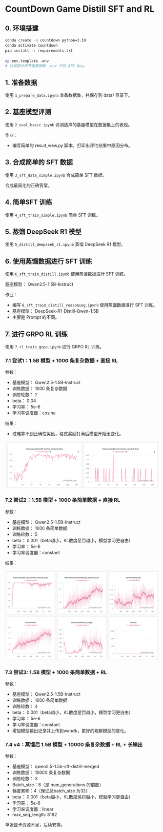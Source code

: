 # CountDown Game Distill SFT and RL

## 0. 环境搭建

```bash
conda create -n countdown python=3.10
conda activate countdown
pip install -r requirements.txt

cp env.template .env
# 后续部分环节需要修改 .env 中的 API Key。
```

## 1. 准备数据

使用 `1_prepare_data.ipynb` 准备数据集，并保存到 data/ 目录下。

## 2. 基座模型评测

使用 `2_eval_basic.ipynb` 评测选择的基座模型在数据集上的表现。

作业：

- 编写简单的 result_view.py 脚本，打印出评估结果中原因分布。

## 3. 合成简单的 SFT 数据

使用 `3_sft_data_simple.ipynb` 合成简单 SFT 数据。

合成最简化的正确答案。

## 4. 简单SFT 训练

使用 `4_sft_train_simple.ipynb` 简单 SFT 训练。

## 5. 蒸馏 DeepSeek R1 模型

使用 `5_distill_deepseek_r1.ipynb` 蒸馏 DeepSeek R1 模型。

## 6. 使用蒸馏数据进行 SFT 训练

使用 `6_sft_train_distill.ipynb` 使用蒸馏数据进行 SFT 训练。

基座模型： Qwen2.5-1.5B-Instruct

作业：

- 编写 `6_sft_train_distill_reasoning.ipynb` 使用蒸馏数据进行 SFT 训练。
- 基座模型： DeepSeek-R1-Distill-Qwen-1.5B
- 主要是 Prompt 的不同。


## 7. 进行 GRPO RL 训练

使用 `7_rl_train_grpo.ipynb` 进行 GRPO RL 训练。

### 7.1 尝试1：1.5B 模型 + 1000 条复杂数据 + 直接 RL

参数：

- 基座模型： Qwen2.5-1.5B-Instruct
- 训练数据： 1000 条复杂数据
- 训练轮数： 2
- beta： 0.04
- 学习率： 5e-6
- 学习率调度器：cosine

结果：

- 过难拿不到正确性奖励，格式奖励打满后模型开始无变化。

![](./rl1.png)

### 7.2 尝试2：1.5B 模型 + 1000 条简单数据 + 直接 RL

参数：

- 基座模型： Qwen2.5-1.5B-Instruct
- 训练数据： 1000 条简单数据
- 训练轮数： 5
- beta： 0.001（beta越小，KL散度惩罚越小，模型学习更自由）
- 学习率： 5e-6
- 学习率调度器：constant

结果：

![](./rl2.png)

### 7.3 尝试3: 1.5B 模型 + 1000 条简单数据 + RL

参数：

- 基座模型： Qwen2.5-1.5B-Instruct
- 训练数据： 1000 条简单数据
- 训练轮数： 4
- beta： 0.001（beta越小，KL散度惩罚越小，模型学习更自由）
- 学习率： 5e-6
- 学习率调度器：constant
- 增加模型输出记录并上传到wandb，更好的观察模型的变化。


### 7.4 v4：蒸馏后 1.5B 模型 + 10000 条复杂数据 + RL + 长输出

参数：

- 基座模型： qwen2.5-1.5b-sft-distill-merged
- 训练数据： 10000 条复杂数据
- 训练轮数： 3
- Batch_size：8（是 num_generations 的倍数）
- 梯度累积：4（保证总batch_size 为32）
- beta： 0.001（beta越小，KL散度惩罚越小，模型学习更自由）
- 学习率： 5e-6
- 学习率调度器：linear
- max_seq_length: 8192

单张显卡资源不足，后续安排。

